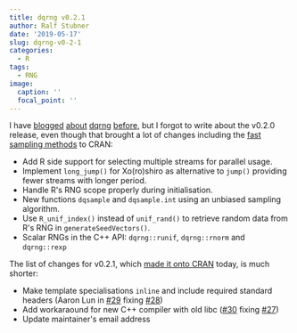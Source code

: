 ```yaml
---
title: dqrng v0.2.1
author: Ralf Stubner
date: '2019-05-17'
slug: dqrng-v0-2-1
categories:
  - R
tags:
  - RNG
image:
  caption: ''
  focal_point: ''
---
```


I have [blogged](https://blog.daqana.com/en/fast-random-numbers-for-r-with-dqrng/)
[about](https://blog.daqana.com/en/first-cran-release-for-dqrng/)
[dqrng](https://blog.daqana.com/en/dqrng-v0-0-5-new-and-updated-rngs/)
[before](https://blog.daqana.com/en/dqrng-v0-1-0-breaking-changes-2/), but I
forgot to write about the v0.2.0 release, even though that brought a lot of
changes including the 
[fast sampling methods](https://blog.daqana.com/en/fast-sampling-support-in-dqrng/)
to CRAN:

* Add R side support for selecting multiple streams for parallel usage.
* Implement `long_jump()` for Xo(ro)shiro as alternative to `jump()`
  providing fewer streams with longer period.
* Handle R's RNG scope properly during initialisation.
* New functions `dqsample` and `dqsample.int` using an unbiased sampling
  algorithm.
* Use `R_unif_index()` instead of `unif_rand()` to retrieve random data
  from R's RNG in `generateSeedVectors()`.
* Scalar RNGs in the C++ API: `dqrng::runif`, `dqrng::rnorm` and `dqrng::rexp`

The list of changes for v0.2.1, which [made it onto CRAN](https://cran.r-project.org/package=dqrng) today, is much shorter:

* Make template specialisations `inline` and include required standard headers (Aaron Lun in [#29](https://github.com/daqana/dqrng/pull/29) fixing [#28](https://github.com/daqana/dqrng/issues/28))
* Add workaraound for new C++ compiler with old libc ([#30](https://github.com/daqana/dqrng/pull/30) fixing [#27](https://github.com/daqana/dqrng/issues/27))
* Update maintainer's email address
